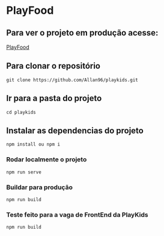 # PlayFood
## Para ver o projeto em produção acesse:
[PlayFood](https://playfood-com-br.umbler.net/)


## Para clonar o repositório
```
git clone https://github.com/Allan96/playkids.git
```

## Ir para a pasta do projeto
```
cd playkids
``` 

## Instalar as dependencias do projeto
```
npm install ou npm i
```

### Rodar localmente o projeto
```
npm run serve
```

### Buildar para produção
```
npm run build
```

### Teste feito para a vaga de FrontEnd da PlayKids
```
npm run build
```



